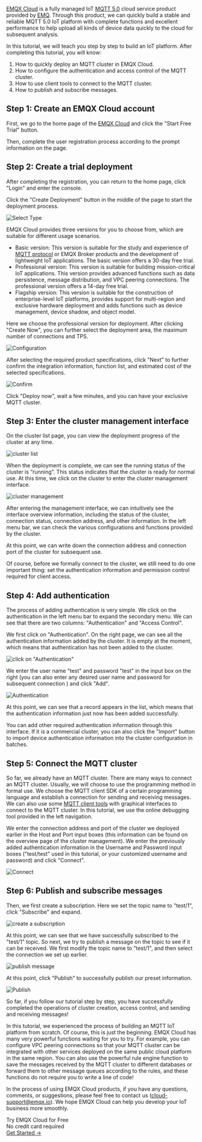 [EMQX Cloud](https://www.emqx.com/en/cloud) is a fully managed IoT [MQTT 5.0](https://www.emqx.com/en/blog/introduction-to-mqtt-5) cloud service product provided by [EMQ](https://www.emqx.com/en). Through this product, we can quickly build a stable and reliable MQTT 5.0 IoT platform with complete functions and excellent performance to help upload all kinds of device data quickly to the cloud for subsequent analysis.

In this tutorial, we will teach you step by step to build an IoT platform. After completing this tutorial, you will know:

1.  How to quickly deploy an MQTT cluster in EMQX Cloud.
2.  How to configure the authentication and access control of the MQTT cluster.
3.  How to use client tools to connect to the MQTT cluster.
4.  How to publish and subscribe messages.

## Step 1: Create an EMQX Cloud account

First, we go to the home page of the [EMQX Cloud](https://www.emqx.com/en/cloud) and click the "Start Free Trial" button.

Then, complete the user registration process according to the prompt information on the page.


## Step 2: Create a trial deployment

After completing the registration, you can return to the home page, click "Login" and enter the console.

Click the "Create Deployment" button in the middle of the page to start the deployment process.

![Select Type](https://assets.emqx.com/images/07a91d444e9400194ee80c2b90df6282.png)

EMQX Cloud provides three versions for you to choose from, which are suitable for different usage scenarios.

- Basic version: This version is suitable for the study and experience of [MQTT protocol](https://www.emqx.com/en/mqtt-guide) or EMQX Broker products and the development of lightweight IoT applications. The basic version offers a 30-day free trial.
- Professional version: This version is suitable for building mission-critical IoT applications. This version provides advanced functions such as data persistence, message distribution, and VPC peering connections. The professional version offers a 14-day free trial.
- Flagship version: This version is suitable for the construction of enterprise-level IoT platforms, provides support for multi-region and exclusive hardware deployment and adds functions such as device management, device shadow, and object model.

Here we choose the professional version for deployment. After clicking "Create Now", you can further select the deployment area, the maximum number of connections and TPS.

![Configuration](https://assets.emqx.com/images/8c1ef3b7d93ba6ac1af1deb7765fd759.png)

After selecting the required product specifications, click "Next" to further confirm the integration information, function list, and estimated cost of the selected specifications.

![Confirm](https://assets.emqx.com/images/c792c192a0a466c7778bd485acd3b40b.png)

Click "Deploy now", wait a few minutes, and you can have your exclusive MQTT cluster.

## Step 3: Enter the cluster management interface

On the cluster list page, you can view the deployment progress of the cluster at any time.

![cluster list](https://assets.emqx.com/images/2033f5075346e8f5969411af6fe611a9.png)


When the deployment is complete, we can see the running status of the cluster is “running”. This status indicates that the cluster is ready for normal use. At this time, we click on the cluster to enter the cluster management interface.

![cluster management](https://assets.emqx.com/images/5813be2c9f19b9682ffcae5b76373d76.png)

After entering the management interface, we can intuitively see the interface overview information, including the status of the cluster, connection status, connection address, and other information. In the left menu bar, we can check the various configurations and functions provided by the cluster.

At this point, we can write down the connection address and connection port of the cluster for subsequent use.

Of course, before we formally connect to the cluster, we still need to do one important thing: set the authentication information and permission control required for client access.

## Step 4: Add authentication

The process of adding authentication is very simple. We click on the authentication in the left menu bar to expand the secondary menu. We can see that there are two columns: "Authentication" and "Access Control".

We first click on "Authentication". On the right page, we can see all the authentication information added by the cluster. It is empty at the moment, which means that authentication has not been added to the cluster.

![click on "Authentication"](https://assets.emqx.com/images/6d95869ed89a8aeaf14e1b9b1a8519d3.png)

We enter the user name "test" and password "test" in the input box on the right (you can also enter any desired user name and password for subsequent connection ) and click "Add".  

![Authentication](https://assets.emqx.com/images/974c6ef647d150452924df5521b0f4d6.png)

At this point, we can see that a record appears in the list, which means that the authentication information just now has been added successfully.

You can add other required authentication information through this interface. If it is a commercial cluster, you can also click the "Import" button to import device authentication information into the cluster configuration in batches.

## Step 5: Connect the MQTT cluster

So far, we already have an MQTT cluster. There are many ways to connect an MQTT cluster. Usually, we will choose to use the programming method in formal use. We choose the MQTT client SDK of a certain programming language and establish a connection for sending and receiving messages. We can also use some [MQTT client tools](https://www.emqx.com/en/blog/mqtt-client-tools) with graphical interfaces to connect to the MQTT cluster. In this tutorial, we use the online debugging tool provided in the left navigation.  

We enter the connection address and port of the cluster we deployed earlier in the Host and Port input boxes (this information can be found on the overview page of the cluster management). We enter the previously added authentication information in the Username and Password input boxes ("test/test" used in this tutorial, or your customized username and password) and click "Connect".

![Connect](https://assets.emqx.com/images/9dc8e452386a3ec4837a96a516bd5805.png)


## Step 6: Publish and subscribe messages

Then, we first create a subscription. Here we set the topic name to "test/1", click "Subscribe" and expand.

![create a subscription](https://assets.emqx.com/images/44e1a893a6aecc34f76df623f80814b5.png)

At this point, we can see that we have successfully subscribed to the "test/1" topic. So next, we try to publish a message on the topic to see if it can be received. We first modify the topic name to "test/1", and then select the connection we set up earlier.  

![publish message](https://assets.emqx.com/images/c369e72db1d9433e4862b862adb5b629.png)

At this point, click "Publish" to successfully publish our preset information.

![Publish](https://assets.emqx.com/images/da3d276cec02e0b64bb14c3d6ec6d52f.png)


So far, if you follow our tutorial step by step, you have successfully completed the operations of cluster creation, access control, and sending and receiving messages!

In this tutorial, we experienced the process of building an MQTT IoT platform from scratch. Of course, this is just the beginning. EMQX Cloud has many very powerful functions waiting for you to try. For example, you can configure VPC peering connections so that your MQTT cluster can be integrated with other services deployed on the same public cloud platform in the same region. You can also use the powerful rule engine function to save the messages received by the MQTT cluster to different databases or forward them to other message queues according to the rules, and these functions do not require you to write a line of code!

In the process of using EMQX Cloud products, if you have any questions, comments, or suggestions, please feel free to contact us ([cloud-support@emqx.io](mailto:cloud-support@emqx.io)). We hope EMQX Cloud can help you develop your IoT business more smoothly.


<section class="promotion">
    <div>
        Try EMQX Cloud for Free
        <div class="is-size-14 is-text-normal has-text-weight-normal">No credit card required</div>
    </div>
    <a href="https://accounts.emqx.com/signup?continue=https://cloud-intl.emqx.com/console/deployments/0?oper=new" class="button is-gradient px-5">Get Started →</a >
</section>

